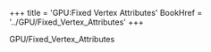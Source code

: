 +++
title = 'GPU:Fixed Vertex Attributes'
BookHref = '../GPU/Fixed_Vertex_Attributes'
+++

GPU/Fixed_Vertex_Attributes
